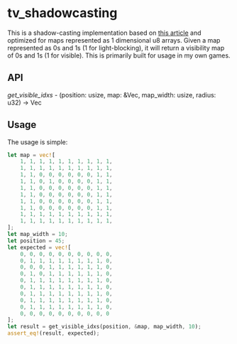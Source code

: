 # tv_shadowcasting
This is a shadow-casting implementation based on [this article](https://www.albertford.com/shadowcasting/) and optimized for maps represented as 1 dimensional u8 arrays. Given a map represented as 0s and 1s (1 for light-blocking), it will return a visibility map of 0s and 1s (1 for visible). This is primarily built for usage in my own games.

## API
*get_visible_idxs* - (position: usize, map: &Vec<u8>, map_width: usize, radius: u32) -> Vec<u8>

## Usage
The usage is simple:

```rust
let map = vec![
    1, 1, 1, 1, 1, 1, 1, 1, 1, 1,
    1, 1, 1, 1, 1, 1, 1, 1, 1, 1,
    1, 1, 0, 0, 0, 0, 0, 0, 1, 1,
    1, 1, 0, 1, 0, 0, 0, 0, 1, 1,
    1, 1, 0, 0, 0, 0, 0, 0, 1, 1,
    1, 1, 0, 0, 0, 0, 0, 0, 1, 1,
    1, 1, 0, 0, 0, 0, 0, 0, 1, 1,
    1, 1, 0, 0, 0, 0, 0, 0, 1, 1,
    1, 1, 1, 1, 1, 1, 1, 1, 1, 1,
    1, 1, 1, 1, 1, 1, 1, 1, 1, 1,
];
let map_width = 10;
let position = 45;
let expected = vec![
    0, 0, 0, 0, 0, 0, 0, 0, 0, 0,
    0, 1, 1, 1, 1, 1, 1, 1, 1, 0,
    0, 0, 0, 1, 1, 1, 1, 1, 1, 0,
    0, 1, 0, 1, 1, 1, 1, 1, 1, 0,
    0, 1, 1, 1, 1, 1, 1, 1, 1, 0,
    0, 1, 1, 1, 1, 1, 1, 1, 1, 0,
    0, 1, 1, 1, 1, 1, 1, 1, 1, 0,
    0, 1, 1, 1, 1, 1, 1, 1, 1, 0,
    0, 1, 1, 1, 1, 1, 1, 1, 1, 0,
    0, 0, 0, 0, 0, 0, 0, 0, 0, 0
];
let result = get_visible_idxs(position, &map, map_width, 10);
assert_eq!(result, expected);
```